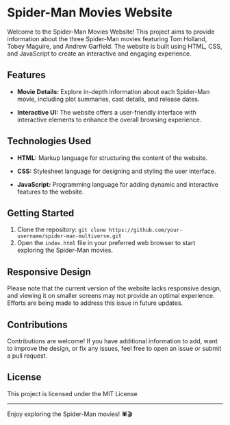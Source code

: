 # Spider-Man Movies Website

Welcome to the Spider-Man Movies Website! This project aims to provide information about the three Spider-Man movies featuring Tom Holland, Tobey Maguire, and Andrew Garfield. The website is built using HTML, CSS, and JavaScript to create an interactive and engaging experience.

## Features

- **Movie Details:** Explore in-depth information about each Spider-Man movie, including plot summaries, cast details, and release dates.

- **Interactive UI:** The website offers a user-friendly interface with interactive elements to enhance the overall browsing experience.

## Technologies Used

- **HTML:** Markup language for structuring the content of the website.

- **CSS:** Stylesheet language for designing and styling the user interface.

- **JavaScript:** Programming language for adding dynamic and interactive features to the website.

## Getting Started

1. Clone the repository: `git clone https://github.com/your-username/spider-man-multiverse.git`
2. Open the `index.html` file in your preferred web browser to start exploring the Spider-Man movies.

## Responsive Design

Please note that the current version of the website lacks responsive design, and viewing it on smaller screens may not provide an optimal experience. Efforts are being made to address this issue in future updates.

## Contributions

Contributions are welcome! If you have additional information to add, want to improve the design, or fix any issues, feel free to open an issue or submit a pull request.

## License

This project is licensed under the MIT License

---

Enjoy exploring the Spider-Man movies! 🕷️🎬
